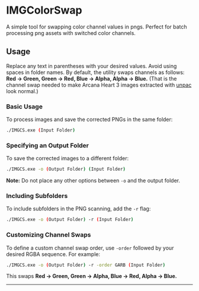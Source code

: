 # IMGColorSwap
A simple tool for swapping color channel values in pngs. Perfect for batch processing png assets with switched color channels.

## Usage
Replace any text in parentheses with your desired values. Avoid using spaces in folder names. By default, the utility swaps channels as follows: **Red → Green, Green → Red, Blue → Alpha, Alpha → Blue.**
(That is the channel swap needed to make Arcana Heart 3 images extracted with [unpac](https://github.com/super-continent/unPAC) look normal.)

### Basic Usage
To process images and save the corrected PNGs in the same folder:
```bash
./IMGCS.exe (Input Folder)
```

### Specifying an Output Folder
To save the corrected images to a different folder:
```bash
./IMGCS.exe -o (Output Folder) (Input Folder)
```
**Note:** Do not place any other options between `-o` and the output folder.

### Including Subfolders
To include subfolders in the PNG scanning, add the `-r` flag:
```bash
./IMGCS.exe -o (Output Folder) -r (Input Folder)
```

### Customizing Channel Swaps
To define a custom channel swap order, use `-order` followed by your desired RGBA sequence. For example:
```bash
./IMGCS.exe -o (Output Folder) -r -order GARB (Input Folder)
```
This swaps **Red → Green, Green → Alpha, Blue → Red, Alpha → Blue.**

--- 
